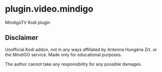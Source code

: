 # plugin.video.mindigo
MindigoTV Kodi plugin

## Disclaimer

Unofficial Kodi addon, not in any ways affiliated by Antenna Hungária Zrt. or the MindiGO service. Made only for educational purposes.

The author cannot take any responsibility for any possible damages.
